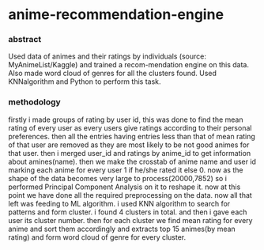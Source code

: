 # anime-recommendation-engine

### abstract
Used data of animes and their ratings by individuals (source: MyAnimeList/Kaggle) and trained a recom-mendation engine on this data. Also made word cloud of genres for all the clusters found. Used KNNalgorithm and Python to perform this task.

### methodology
firstly i made groups of rating by user id, this was done to find the mean rating of every user as every users give ratings according to their personal preferences. then all the entries having entries less than that of mean rating of that user are removed as they are most likely to be not good animes for that user. 
then i merged user_id and ratings by anime_id to get information about amines(name). then we make the crosstab of anime name and user id marking each anime for every user 1 if he/she rated it else 0.
now as the shape of the data becomes very large to process(20000,7852) so i performed Principal Component Analysis on it to reshape it.
now at this point we have done all the required preprocessing on the data. now all that left was feeding to ML algorithm.
i used KNN algorithm to search for patterns and form cluster. i found 4 clusters in total. and then i gave each user its cluster number.
then for each cluster we find mean rating for every anime and sort them accordingly and extracts top 15 animes(by mean rating) and form word cloud of genre for every cluster.
